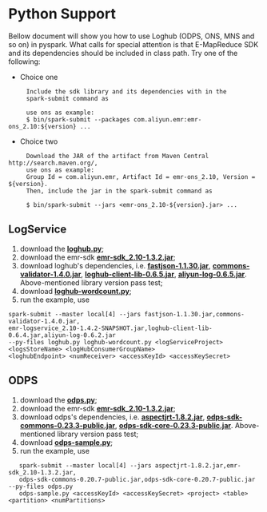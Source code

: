 # Python Support

Bellow document will show you how to use Loghub (ODPS, ONS, MNS and so on) in pyspark. What calls for special attention is that E-MapReduce SDK and its dependencies should be included in class path. Try one of the following:

- Choice one

```
     Include the sdk library and its dependencies with in the
     spark-submit command as

     use ons as example:
     $ bin/spark-submit --packages com.aliyun.emr:emr-ons_2.10:${version} ...
```  

- Choice two

```
	 Download the JAR of the artifact from Maven Central http://search.maven.org/,
	 use ons as example:
     Group Id = com.aliyun.emr, Artifact Id = emr-ons_2.10, Version = ${version}.
     Then, include the jar in the spark-submit command as

     $ bin/spark-submit --jars <emr-ons_2.10-${version}.jar> ...
```

## LogService

1. download the [**loghub.py**](https://github.com/aliyun/aliyun-emapreduce-sdk/blob/master/external/emr-logservice/src/main/python/pyspark/streaming/loghub.py);
2. download the emr-sdk [**emr-sdk_2.10-1.3.2.jar**](http://central.maven.org/maven2/com/aliyun/emr/emr-sdk_2.10/1.3.2/emr-sdk_2.10-1.3.2.jar);
3. download loghub's dependencies, i.e. [**fastjson-1.1.30.jar**](http://mvnrepository.com/artifact/com.alibaba/fastjson/1.1.30), [**commons-validator-1.4.0.jar**](http://mvnrepository.com/artifact/commons-validator/commons-validator/1.4.0), [**loghub-client-lib-0.6.5.jar**](http://mvnrepository.com/artifact/com.aliyun.openservices/loghub-client-lib/0.6.5), [**aliyun-log-0.6.5.jar**](http://mvnrepository.com/artifact/com.aliyun.openservices/aliyun-log/0.6.5). Above-mentioned library version pass test;
4. download [**loghub-wordcount.py**](https://github.com/aliyun/aliyun-emapreduce-sdk/blob/master/examples/src/main/python/streaming/loghub-wordcount.py);
5. run the example, use 
```
spark-submit --master local[4] --jars fastjson-1.1.30.jar,commons-validator-1.4.0.jar,
emr-logservice_2.10-1.4.2-SNAPSHOT.jar,loghub-client-lib-0.6.4.jar,aliyun-log-0.6.2.jar  
--py-files loghub.py loghub-wordcount.py <logServiceProject> <logsStoreName> <logHubConsumerGroupName> 
<loghubEndpoint> <numReceiver> <accessKeyId> <accessKeySecret>
```

## ODPS

1. download the [**odps.py**](https://github.com/aliyun/aliyun-emapreduce-sdk/blob/master/external/emr-maxcompute/src/main/python/pyspark/odps.py);
2. download the emr-sdk [**emr-sdk_2.10-1.3.2.jar**](http://central.maven.org/maven2/com/aliyun/emr/emr-sdk_2.10/1.3.2/emr-sdk_2.10-1.3.2.jar);
3. download odps's dependencies, i.e. [**aspectjrt-1.8.2.jar**](http://mvnrepository.com/artifact/org.aspectj/aspectjrt/1.8.2), [**odps-sdk-commons-0.23.3-public.jar**](http://mvnrepository.com/artifact/com.aliyun.odps/odps-sdk-commons/0.23.3-public), [**odps-sdk-core-0.23.3-public.jar**](http://mvnrepository.com/artifact/com.aliyun.odps/odps-sdk-core/0.23.3-public). Above-mentioned library version pass test;
4. download [**odps-sample.py**](https://github.com/aliyun/aliyun-emapreduce-sdk/blob/master/examples/src/main/python/odps-sample.py);
5. run the example, use
```
   spark-submit --master local[4] --jars aspectjrt-1.8.2.jar,emr-sdk_2.10-1.3.2.jar,
   odps-sdk-commons-0.20.7-public.jar,odps-sdk-core-0.20.7-public.jar --py-files odps.py  
   odps-sample.py <accessKeyId> <accessKeySecret> <project> <table> <partition> <numPartitions>
```
